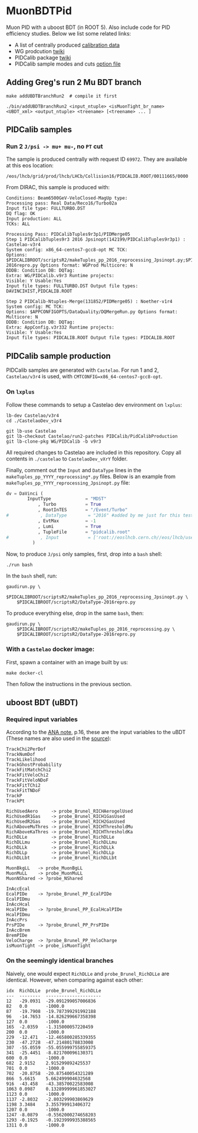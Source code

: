 # MuonBDTPid
Muon PID with a uboost BDT (in ROOT 5). Also include code for PID efficiency studies.
Below we list some related links:

- A list of centrally produced [calibration data](https://twiki.cern.ch/twiki/bin/view/LHCbPhysics/ChargedPID#Calibration_data)
- WG prodcution [twiki](https://twiki.cern.ch/twiki/bin/viewauth/LHCbPhysics/WGproductionPID)
- PIDCalib package [twiki](https://twiki.cern.ch/twiki/bin/view/LHCb/PIDCalibPackage)
- PIDCalib sample modes and cuts [option file](https://gitlab.cern.ch/lhcb/Castelao/-/blob/master/PIDCalib/PidCalibProduction/options/Run-2/makeTuples.py)


## Adding Greg's run 2 Mu BDT branch

```
make addUBDTBranchRun2  # compile it first

./bin/addUBDTBranchRun2 <input_ntuple> <isMuonTight_br_name> <UBDT_xml> <output_ntuple> <treename> [<treename> ... ]
```


## PIDCalib samples

### Run 2 `J/psi -> mu+ mu-`, no `PT` cut
The sample is produced centrally with request ID `69972`.
They are available at this eos location:
```
/eos/lhcb/grid/prod/lhcb/LHCb/Collision16/PIDCALIB.ROOT/00111665/0000
```

From DIRAC, this sample is produced with:
```
Conditions: Beam6500GeV-VeloClosed-MagUp type:
Processing pass: Real Data/Reco16/Turbo02a
Input file type: FULLTURBO.DST
DQ flag: OK
Input production: ALL
TCKs: ALL

Processing Pass: PIDCalibTuples9r3p1/PIDMerge05
Step 1 PIDCalibTuples9r3 2016 Jpsinopt(142199/PIDCalibTuples9r3p1) : Castelao-v3r4
System config: x86_64-centos7-gcc8-opt MC TCK:
Options: $PIDCALIBROOT/scriptsR2/makeTuples_pp_2016_reprocessing_Jpsinopt.py;$PIDCALIBROOT/scriptsR2/DataType-2016repro.py Options format: WGProd Multicore: N
DDDB: Condition DB: DQTag:
Extra: WG/PIDCalib.v9r3 Runtime projects:
Visible: Y Usable:Yes
Input file types: FULLTURBO.DST Output file types: DAVINCIHIST,PIDCALIB.ROOT

Step 2 PIDCalib-Ntuples-Merge(131852/PIDMerge05) : Noether-v1r4
System config: MC TCK:
Options: $APPCONFIGOPTS/DataQuality/DQMergeRun.py Options format: Multicore: N
DDDB: Condition DB: DQTag:
Extra: AppConfig.v3r332 Runtime projects:
Visible: Y Usable:Yes
Input file types: PIDCALIB.ROOT Output file types: PIDCALIB.ROOT
```


## PIDCalib sample production
PIDCalib samples are generated with `Castelao`. For run 1 and 2,
`Castelao/v3r4` is used, with `CMTCONFIG=x86_64-centos7-gcc8-opt`.

### On `lxplus`
Follow these commands to setup a Castelao dev environment on `lxplus`:

```
lb-dev Castelao/v3r4
cd ./CastelaoDev_v3r4

git lb-use Castelao
git lb-checkout Castelao/run2-patches PIDCalib/PidCalibProduction
git lb-clone-pkg WG/PIDCalib -b v9r3
```

All required changes to Castelao are included in this repository. Copy all
contents in `./castelao` to `CastelaoDev_vXrY` folder.

Finally, comment out the `Input` and `DataType` lines in the
`makeTuples_pp_YYYY_reprocessing*.py` files. Below is an example from
`makeTuples_pp_YYYY_reprocessing_Jpsinopt.py` file:
```python
dv = DaVinci (
        InputType             = "MDST"
            , Turbo           = True
            , RootInTES       = "/Event/Turbo"
#            , DataType        = "2016" #added by me just for this test
            , EvtMax          = -1
            , Lumi            = True
            , TupleFile       = "pidcalib.root"
#            , Input           = ['root://eoslhcb.cern.ch//eos/lhcb/user/p/poluekt/PID/2016_TurCal_DST/00053197_00000610_2.fullturbo.dst']
          )
```

Now, to produce `J/psi` only samples, first, drop into a `bash` shell:
```
./run bash
```

In the `bash` shell, run:
```
gaudirun.py \
    $PIDCALIBROOT/scriptsR2/makeTuples_pp_2016_reprocessing_Jpsinopt.py \
    $PIDCALIBROOT/scriptsR2/DataType-2016repro.py
```

To produce everything else, drop in the same `bash`, then:
```
gaudirun.py \
    $PIDCALIBROOT/scriptsR2/makeTuples_pp_2016_reprocessing.py \
    $PIDCALIBROOT/scriptsR2/DataType-2016repro.py
```

### With a `Castelao` docker image:

First, spawn a container with an image built by us:
```
make docker-cl
```

Then follow the instructions in the previous section.


## uboost BDT (uBDT)

### Required input variables
According to the [ANA note](https://github.com/umd-lhcb/group-talks/blob/master/ana_thesis/RD_RDst_ANA_21-01-05.pdf), p.16,
these are the input variables to the uBDT
(These names are also used in the [source](https://github.com/umd-lhcb/MuonBDTPid/blob/master/src/AddUboostBranchRun2.cpp)):

```
TrackChi2PerDof
TrackNumDof
TrackLikelihood
TrackGhostProbability
TrackFitMatchChi2
TrackFitVeloChi2
TrackFitVeloNDoF
TrackFitTChi2
TrackFitTNDoF
TrackP
TrackPt
```

```
RichUsedAero     -> probe_Brunel_RICHAerogelUsed
RichUsedR1Gas    -> probe_Brunel_RICH1GasUsed
RichUsedR2Gas    -> probe_Brunel_RICH2GasUsed
RichAboveMuThres -> probe_Brunel_RICHThresholdMu
RichAboveKaThres -> probe_Brunel_RICHThresholdKa
RichDLLe         -> probe_Brunel_RichDLLe
RichDLLmu        -> probe_Brunel_RichDLLmu
RichDLLk         -> probe_Brunel_RichDLLk
RichDLLp         -> probe_Brunel_RichDLLp
RichDLLbt        -> probe_Brunel_RichDLLbt
```

```
MuonBkgLL   -> probe_MuonBgLL
MuonMuLL    -> probe_MuonMuLL
MuonNShared -> ?probe_NShared
```

```
InAccEcal
EcalPIDe    -> ?probe_Brunel_PP_EcalPIDe
EcalPIDmu
InAccHcal
HcalPIDe    -> ?probe_Brunel_PP_EcalHcalPIDe
HcalPIDmu
InAccPrs
PrsPIDe     -> ?probe_Brunel_PP_PrsPIDe
InAccBrem
BremPIDe
VeloCharge  -> ?probe_Brunel_PP_VeloCharge
isMuonTight -> probe_isMuonTight
```

### On the seemingly identical branches
Naively, one would expect `RichDLLe` and `probe_Brunel_RichDLLe` are identical.
However, when comparing against each other:
```
idx  RichDLLe  probe_Brunel_RichDLLe
---  --------  ---------------------
12   -29.0931  -29.091299057006836
82   0.0       -1000.0
87   -19.7908  -19.787399291992188
96   -14.7653  -14.826299667358398
127  0.0       -1000.0
165  -2.0359   -1.315000057220459
200  0.0       -1000.0
229  -12.471   -12.465800285339355
230  -47.2728  -47.21480178833008
307  -55.0559  -55.055999755859375
341  -25.4451  -8.821700096130371
600  0.0       -1000.0
682  2.9152    2.915299892425537
701  0.0       -1000.0
702  -20.8758  -20.87540054321289
866  5.6615    5.662499904632568
916  -43.458   -43.38570022583008
1063 0.0987    0.13289999961853027
1123 0.0       -1000.0
1137 -2.8032   -2.803299903869629
1198 3.3484    3.355799913406372
1207 0.0       -1000.0
1247 -8.0879   -0.5562000274658203
1293 -0.1925   -0.1923999935388565
1311 0.0       -1000.0
```
